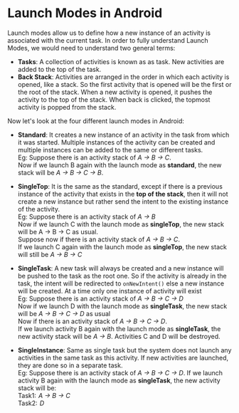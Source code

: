 
# Launch Modes in Android

Launch modes allow us to define how a new instance of an activity is associated with the current task. In order to fully understand Launch Modes, we would need to understand two general terms:
  * <b>Tasks</b>: A collection of activities is known as as task. New activities are added to the top of the task.
  * <b>Back Stack</b>: Activities are arranged in the order in which each activity is opened, like a stack. So the first activity that is opened will be the first or the root of the stack. When a new activity is opened, it pushes the activity to the top of the stack. When back is clicked, the topmost activity is popped from the stack.


Now let's look at the four different launch modes in Android:

 * <b>Standard</b>: It creates a new instance of an activity in the task from which it was started. Multiple instances of the activity can be created and multiple instances can be added to the same or different tasks.</br> 
      Eg: Suppose there is an activity stack of <i>A -> B -> C</i>.</br> 
      Now if we launch B again with the launch mode as <b>standard</b>, the new stack will be <i>A -> B -> C -> B</i>.
      
* <b>SingleTop</b>: It is the same as the standard, except if there is a previous instance of the activity that exists in the <b>top of the stack</b>, then it will not create a new instance but rather send the intent to the existing instance of the activity.</br>
      Eg: Suppose there is an activity stack of <i>A -> B</i></br>
      Now if we launch C with the launch mode as <b>singleTop</b>, the new stack will be A -> B -> C as usual.</br>
      Suppose now if there is an activity stack of <i>A -> B -> C</i>. </br> 
      If we launch C again with the launch mode as <b>singleTop</b>, the new stack will still be <i>A -> B -> C</i>
         
* <b>SingleTask</b>: A new task will always be created and a new instance will be pushed to the task as the root one. So if the activity is already in the task, the intent will be redirected to ```onNewIntent()``` else a new instance will be created. At a time only one instance of activity will exist</br>
      Eg: Suppose there is an activity stack of <i>A -> B -> C -> D</i></br>
      Now if we launch D with the launch mode as <b>singleTask</b>, the new stack will be <i>A -> B -> C -> D</i> as usual</br>
      Now if there is an activity stack of <i>A -> B -> C -> D</i>. </br> 
      If we launch activity B again with the launch mode as <b>singleTask</b>, the new activity stack will be <i>A -> B</i>. Activities C and D will be destroyed</i>.
      
      
* <b>SingleInstance</b>: Same as single task but the system does not launch any activities in the same task as this activity. If new activities are launched, they are done so in a separate task.</br>
      Eg: Suppose there is an activity stack of <i>A -> B -> C -> D</i>. If we launch activity B again with the launch mode as <b>singleTask</b>, the new activity stack will be:</i></br>
      Task1:  <i>A -> B -> C</i></br>
      Task2:  <i>D</i>